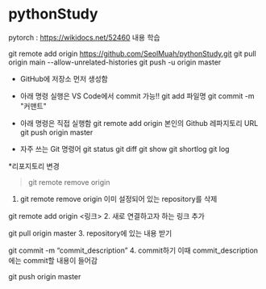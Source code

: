 # pythonStudy
pytorch : https://wikidocs.net/52460 내용 학습

git remote add origin https://github.com/SeolMuah/pythonStudy.git
git pull origin main --allow-unrelated-histories
git push -u origin master

- GitHub에 저장소 먼저 생성함

- 아래 명령 실행은 VS Code에서 commit 가능!!
git add 파일명
git commit -m "커맨트"

- 아래 명령은 직접 실행함
git remote add origin 본인의 Github 레파지토리 URL
git push origin master

* 자주 쓰는 Git 명령어
git status 
git diff
git show
git shortlog
git log


*리포지토리 변경
>git remote remove origin
1. git remote remove origin 이미 설정되어 있는 repository를 삭제

git remote add origin <링크>
2. 새로 연결하고자 하는 링크 추가

git pull origin master
3. repository에 있는 내용 받기

git commit -m “commit_description” 
4. commit하기 이때 commit_description에는 commit할 내용이 들어감 

git push origin master
